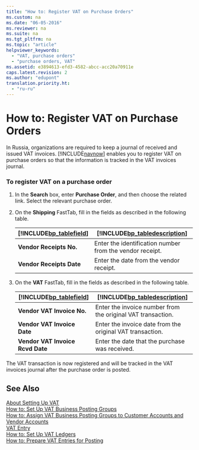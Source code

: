 ```yaml
---
title: "How to: Register VAT on Purchase Orders"
ms.custom: na
ms.date: "06-05-2016"
ms.reviewer: na
ms.suite: na
ms.tgt_pltfrm: na
ms.topic: "article"
helpviewer_keywords: 
  - "VAT, purchase orders"
  - "purchase orders, VAT"
ms.assetid: e3894613-efd3-4582-abcc-acc20a70911e
caps.latest.revision: 2
ms.author: "edupont"
translation.priority.ht: 
  - "ru-ru"
---
```

# How to: Register VAT on Purchase Orders
In Russia, organizations are required to keep a journal of received and issued VAT invoices. [!INCLUDE[navnow](../../ApplicationDesign/includes/navnow_md.md)] enables you to register VAT on purchase orders so that the information is tracked in the VAT invoices journal.  
  
### To register VAT on a purchase order  
  
1.  In the **Search** box, enter **Purchase Order**, and then choose the related link. Select the relevant purchase order.  
  
2.  On the **Shipping** FastTab, fill in the fields as described in the following table.  
  
    |[!INCLUDE[bp_tablefield](../../ApplicationDesign/includes/bp_tablefield_md.md)]|[!INCLUDE[bp_tabledescription](../../ApplicationDesign/includes/bp_tabledescription_md.md)]|  
    |---------------------------------|---------------------------------------|  
    |**Vendor Receipts No.**|Enter the identification number from the vendor receipt.|  
    |**Vendor Receipts Date**|Enter the date from the vendor receipt.|  
  
3.  On the **VAT** FastTab, fill in the fields as described in the following table.  
  
    |[!INCLUDE[bp_tablefield](../../ApplicationDesign/includes/bp_tablefield_md.md)]|[!INCLUDE[bp_tabledescription](../../ApplicationDesign/includes/bp_tabledescription_md.md)]|  
    |---------------------------------|---------------------------------------|  
    |**Vendor VAT Invoice No.**|Enter the invoice number from the original VAT transaction.|  
    |**Vendor VAT Invoice Date**|Enter the invoice date from the original VAT transaction.|  
    |**Vendor VAT Invoice Rcvd Date**|Enter the date that the purchase was received.|  
  
 The VAT transaction is now registered and will be tracked in the VAT invoices journal after the purchase order is posted.  
  
## See Also  
 [About Setting Up VAT](../../Finance/about-setting-up-vat.md)   
 [How to: Set Up VAT Business Posting Groups](../../Finance/how-to-set-up-vat-business-posting-groups.md)   
 [How to: Assign VAT Business Posting Groups to Customer Accounts and Vendor Accounts](../../Finance/how-to-assign-vat-business-posting-groups-to-customer-accounts-and-vendor-accounts.md)   
 [VAT Entry](assetId:///e4113f5c-adc8-4bfd-8c4b-e7b5f11f4d32)   
 [How to: Set Up VAT Ledgers](../../LocalFunctionalityForMicrosoftDynamicsNav2016/Russia/how-to-set-up-vat-ledgers.md)   
 [How to: Prepare VAT Entries for Posting](../../LocalFunctionalityForMicrosoftDynamicsNav2016/Russia/how-to-prepare-vat-entries-for-posting.md)